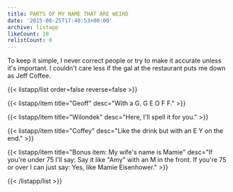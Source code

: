 ```yaml
---
title: PARTS OF MY NAME THAT ARE WEIRD
date: '2015-08-25T17:40:53+00:00'
archive: listapp
likeCount: 10
relistCount: 0
---
```


To keep it simple, I never correct people or try to make it accurate unless it's important. I couldn't care less if the gal at the restaurant puts me down as Jeff Coffee.

{{< listapp/list order=false reverse=false >}}

   {{< listapp/item title="Geoff"
      desc="With a G. G E O F F." >}}

   {{< listapp/item title="Wilondek"
      desc="Here, I'll spell it for you." >}}

   {{< listapp/item title="Coffey"
      desc="Like the drink but with an E Y on the end." >}}

   {{< listapp/item title="Bonus item: My wife's name is Mamie"
      desc="If you're under 75 I'll say: Say it like \"Amy\" with an M in the front. If you're 75 or over I can just say: Yes, like Mamie Eisenhower." >}}

{{< /listapp/list >}}
